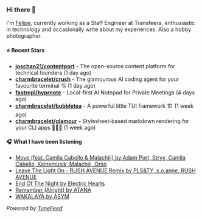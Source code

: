 ### Hi there 👋

I'm [Felipe](https://felipevm.com), currently working as a Staff Engineer at Transfeera, enthusiastic in technology and occasionally write about my experiences. Also a hobby photographer.

#### ⭐ Recent Stars
- **[joschan21/contentport](https://github.com/joschan21/contentport)** - The open-source content platform for technical founders (1 day ago)
- **[charmbracelet/crush](https://github.com/charmbracelet/crush)** - The glamourous AI coding agent for your favourite terminal 💘 (1 day ago)
- **[fastrepl/hyprnote](https://github.com/fastrepl/hyprnote)** - Local-first AI Notepad for Private Meetings (4 days ago)
- **[charmbracelet/bubbletea](https://github.com/charmbracelet/bubbletea)** - A powerful little TUI framework 🏗 (1 week ago)
- **[charmbracelet/glamour](https://github.com/charmbracelet/glamour)** - Stylesheet-based markdown rendering for your CLI apps 💇🏻‍♀️ (1 week ago)

#### 🎧 What I have been listening
- [Move (feat. Camila Cabello &amp; Malachiii) by Adam Port, Stryv, Camila Cabello, Keinemusik, Malachiii, Orso](https://open.spotify.com/track/0scd3nh27AYTNXo0KHRmsG)
- [Leave The Light On - RUSH AVENUE Remix by PLS&amp;TY, x.o.anne, RUSH AVENUE](https://open.spotify.com/track/6wCSpBbQ46pjILc0CzZdjJ)
- [End Of The Night by Electric Hearts](https://open.spotify.com/track/5LPQBAPTrikkhl8Nmn4bSd)
- [Remember (Alright) by ATANA](https://open.spotify.com/track/0AOEIxnRtMr3hLjpwaH9fy)
- [WAKALAYA by ASYM](https://open.spotify.com/track/60TiAsEl2nR4uICwBA4gZa)

_Powered by [TuneFeed](https://tunefeed.app?ref=github.com)_
